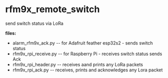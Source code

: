 # rfm9x_remote_switch
send switch status via LoRa


**files:**

* alarm_rfm9x_ack.py  -- for Adafruit feather esp32s2 - sends switch status
* rfm9x_rpi_receive.py  -- for Raspberry Pi - receives switch status sends Ack
* rfm9x_rpi_header.py  -- receives aand prints any LoRa packets
* rfm9x_rpi_ack.py  --  receives, prints and acknowledges any Lora packet

